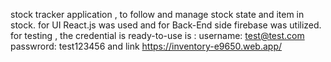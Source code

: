 stock tracker application , to follow and manage stock state and item in stock. for UI React.js was used and for Back-End side firebase was utilized.
for testing , the credential is ready-to-use is :
username: test@test.com
passwrord: test123456
and link
https://inventory-e9650.web.app/

